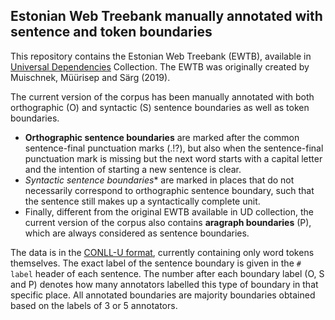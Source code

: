 ## Estonian Web Treebank manually annotated with sentence and token boundaries

This repository contains the Estonian Web Treebank (EWTB), available in [Universal Dependencies](https://universaldependencies.org) Collection. The EWTB was originally created by Muischnek, Müürisep and Särg (2019).

The current version of the corpus has been manually annotated with both orthographic (O) and syntactic (S) sentence boundaries as well as token boundaries.
* **Orthographic sentence boundaries** are marked after the common sentence-final punctuation marks (.!?), but also when the sentence-final punctuation mark is missing but the next word starts with a capital letter and the intention of starting a new sentence is clear.
* **Syntactic* sentence boundaries** are marked in places that do not necessarily correspond to orthographic sentence boundary, such that the sentence still makes up a syntactically complete unit.
* Finally, different from the original EWTB available in UD collection, the current version of the corpus also contains **aragraph boundaries** (P), which are always considered as sentence boundaries.

The data is in the [CONLL-U format](https://universaldependencies.org/format.html), currently containing only word tokens themselves. The exact label of the sentence boundary is given in the `# label` header of each sentence. The number after each boundary label (O, S and P) denotes how many annotators labelled this type of boundary in that specific place. All annotated boundaries are majority boundaries obtained based on the labels of 3 or 5 annotators.
